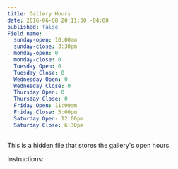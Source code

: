 ```yaml
---
title: Gallery Hours
date: 2016-06-08 20:11:00 -04:00
published: false
Field name:
  sunday-open: 10:00am
  sunday-close: 3:30pm
  monday-open: 0
  monday-close: 0
  Tuesday Open: 0
  Tuesday Close: 0
  Wednesday Open: 0
  Wednesday Close: 0
  Thursday Open: 0
  Thursday Close: 0
  Friday Open: 11:00am
  Friday Close: 5:00pm
  Saturday Open: 12:00pm
  Saturday Close: 6:30pm
---
```


This is a hidden file that stores the gallery's open hours.

Instructions:
